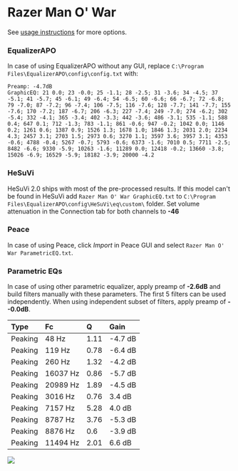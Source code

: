 # Razer Man O' War
See [usage instructions](https://github.com/jaakkopasanen/AutoEq#usage) for more options.

### EqualizerAPO
In case of using EqualizerAPO without any GUI, replace `C:\Program Files\EqualizerAPO\config\config.txt`
with:
```
Preamp: -4.7dB
GraphicEQ: 21 0.0; 23 -0.0; 25 -1.1; 28 -2.5; 31 -3.6; 34 -4.5; 37 -5.1; 41 -5.7; 45 -6.1; 49 -6.4; 54 -6.5; 60 -6.6; 66 -6.7; 72 -6.8; 79 -7.0; 87 -7.2; 96 -7.4; 106 -7.5; 116 -7.6; 128 -7.7; 141 -7.7; 155 -7.6; 170 -7.2; 187 -6.7; 206 -6.3; 227 -7.4; 249 -7.0; 274 -6.2; 302 -5.4; 332 -4.1; 365 -3.4; 402 -3.3; 442 -3.6; 486 -3.1; 535 -1.1; 588 0.4; 647 0.1; 712 -1.3; 783 -1.1; 861 -0.6; 947 -0.2; 1042 0.0; 1146 0.2; 1261 0.6; 1387 0.9; 1526 1.3; 1678 1.0; 1846 1.3; 2031 2.0; 2234 4.3; 2457 3.1; 2703 1.5; 2973 0.6; 3270 1.1; 3597 3.6; 3957 3.1; 4353 -0.6; 4788 -0.4; 5267 -0.7; 5793 -0.6; 6373 -1.6; 7010 0.5; 7711 -2.5; 8482 -6.6; 9330 -5.9; 10263 -1.6; 11289 0.0; 12418 -0.2; 13660 -3.8; 15026 -6.9; 16529 -5.9; 18182 -3.9; 20000 -4.2
```

### HeSuVi
HeSuVi 2.0 ships with most of the pre-processed results. If this model can't be found in HeSuVi add
`Razer Man O' War GraphicEQ.txt` to `C:\Program Files\EqualizerAPO\config\HeSuVi\eq\custom\` folder.
Set volume attenuation in the Connection tab for both channels to **-46**

### Peace
In case of using Peace, click *Import* in Peace GUI and select `Razer Man O' War ParametricEQ.txt`.

### Parametric EQs
In case of using other parametric equalizer, apply preamp of **-2.6dB** and build filters manually
with these parameters. The first 5 filters can be used independently.
When using independent subset of filters, apply preamp of **--0.0dB**.

| Type    | Fc       |    Q | Gain    |
|:--------|:---------|:-----|:--------|
| Peaking | 48 Hz    | 1.11 | -4.7 dB |
| Peaking | 119 Hz   | 0.78 | -6.4 dB |
| Peaking | 260 Hz   | 1.32 | -4.2 dB |
| Peaking | 16037 Hz | 0.86 | -5.7 dB |
| Peaking | 20989 Hz | 1.89 | -4.5 dB |
| Peaking | 3016 Hz  | 0.76 | 3.4 dB  |
| Peaking | 7157 Hz  | 5.28 | 4.0 dB  |
| Peaking | 8787 Hz  | 3.76 | -5.3 dB |
| Peaking | 8876 Hz  | 0.6  | -3.9 dB |
| Peaking | 11494 Hz | 2.01 | 6.6 dB  |

![](https://raw.githubusercontent.com/jaakkopasanen/AutoEq/master/results/rtings/avg/Razer%20Man%20O'%20War/Razer%20Man%20O'%20War.png)
